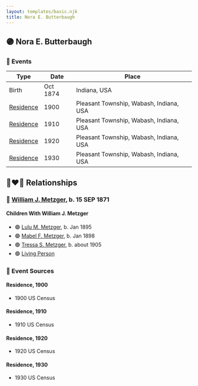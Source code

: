 ```yaml
---
layout: templates/basic.njk
title: Nora E. Butterbaugh
---
```

## 🟣 Nora E. Butterbaugh

### 📆 Events

Type | Date | Place
------ | ------ | ------
Birth | Oct 1874 | Indiana, USA
[Residence](#event-26f409d8-f444-4826-9cdc-19498ef1b793) | 1900 | Pleasant Township, Wabash, Indiana, USA
[Residence](#event-d0c782ed-5b63-413a-9e8c-a940c629aa1d) | 1910 | Pleasant Township, Wabash, Indiana, USA
[Residence](#event-3aa60e1d-a9e6-4712-83b2-a5ad7f9e8b6a) | 1920 | Pleasant Township, Wabash, Indiana, USA
[Residence](#event-2a6e4ad9-c04b-47f2-a5ae-d7079b845f00) | 1930 | Pleasant Township, Wabash, Indiana, USA

## 👩‍❤️‍👨 Relationships

### 🔵 [William J. Metzger](/people/2/26066694), b. 15 SEP 1871

#### Children With William J. Metzger
* 🟣 [Lulu M. Metzger](/people/2/28324145), b. Jan 1895
* 🟣 [Mabel F. Metzger](/people/6/66583980), b. Jan 1898
* 🟣 [Tressa S. Metzger](/people/1/13755640), b. about 1905
* 🟣 [Living Person](/people/2/299104)
### 📰 Event Sources

#### <a id="event-26f409d8-f444-4826-9cdc-19498ef1b793"></a> Residence, 1900
* 1900 US Census

#### <a id="event-d0c782ed-5b63-413a-9e8c-a940c629aa1d"></a> Residence, 1910
* 1910 US Census

#### <a id="event-3aa60e1d-a9e6-4712-83b2-a5ad7f9e8b6a"></a> Residence, 1920
* 1920 US Census

#### <a id="event-2a6e4ad9-c04b-47f2-a5ae-d7079b845f00"></a> Residence, 1930
* 1930 US Census
